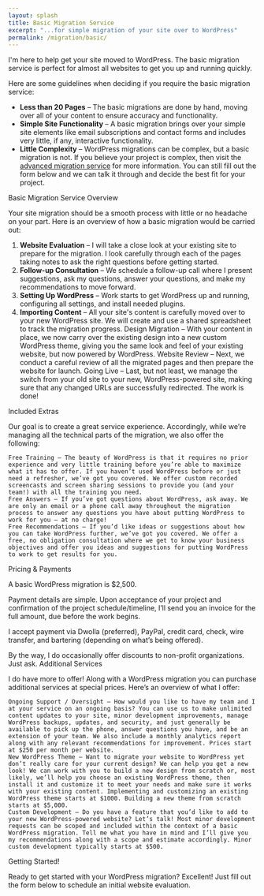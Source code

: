 ```yaml
---
layout: splash
title: Basic Migration Service
excerpt: "...for simple migration of your site over to WordPress"
permalink: /migration/basic/
---
```


I'm here to help get your site moved to WordPress.  The basic migration service is perfect for almost all websites to get you up and running quickly.

Here are some guidelines when deciding if you require the basic migration service:

  - **Less than 20 Pages** – The basic migrations are done by hand, moving over all of your content to ensure accuracy and functionality.
  - **Simple Site Functionality** – A basic migration brings over your simple site elements like email subscriptions and contact forms and includes very little, if any, interactive functionality.
  - **Little Complexity** – WordPress migrations can be complex, but a basic migration is not. If you believe your project is complex, then visit the [advanced migration service](http://mikefontenot.me/migration/advanced) for more information.  You can still fill out the form below and we can talk it through and decide the best fit for your project.

Basic Migration Service Overview

Your site migration should be a smooth process with little or no headache on your part. Here is an overview of how a basic migration would be carried out:

  1. **Website Evaluation** – I will take a close look at your existing site to prepare for the migration. I look carefully through each of the pages taking notes to ask the right questions before getting started.
  2. **Follow-up Consultation** – We schedule a follow-up call where I present suggestions, ask my questions, answer your questions, and make my recommendations to move forward.
  2. **Setting Up WordPress** – Work starts to get WordPress up and running, configuring all settings, and install needed plugins.
  3. **Importing Content** – All your site's content is carefully moved over to your new WordPress site. We will create and use a shared spreadsheet to track the migration progress.
    Design Migration – With your content in place, we now carry over the existing design into a new custom WordPress theme, giving you the same look and feel of your existing website, but now powered by WordPress.
    Website Review – Next, we conduct a careful review of all the migrated pages and then prepare the website for launch.
    Going Live – Last, but not least, we manage the switch from your old site to your new, WordPress-powered site, making sure that any changed URLs are successfully redirected. The work is done!

Included Extras

Our goal is to create a great service experience. Accordingly, while we’re managing all the technical parts of the migration, we also offer the following:

    Free Training – The beauty of WordPress is that it requires no prior experience and very little training before you’re able to maximize what it has to offer. If you haven’t used WordPress before or just need a refresher, we’ve got you covered. We offer custom recorded screencasts and screen sharing sessions to provide you (and your team!) with all the training you need.
    Free Answers – If you’ve got questions about WordPress, ask away. We are only an email or a phone call away throughout the migration process to answer any questions you have about putting WordPress to work for you – at no charge!
    Free Recommendations – If you’d like ideas or suggestions about how you can take WordPress further, we’ve got you covered. We offer a free, no obligation consultation where we get to know your business objectives and offer you ideas and suggestions for putting WordPress to work to get results for you.

Pricing & Payments

A basic WordPress migration is $2,500.

Payment details are simple. Upon acceptance of your project and confirmation of the project schedule/timeline, I’ll send you an invoice for the full amount, due before the work begins.

I accept payment via Dwolla (preferred), PayPal, credit card, check, wire transfer, and bartering (depending on what’s being offered).

By the way, I do occasionally offer discounts to non-profit organizations. Just ask.
Additional Services

I do have more to offer! Along with a WordPress migration you can purchase additional services at special prices. Here’s an overview of what I offer:

    Ongoing Support / Oversight – How would you like to have my team and I at your service on an ongoing basis? You can use us to make unlimited content updates to your site, minor development improvements, manage WordPress backups, updates, and security, and just generally be available to pick up the phone, answer questions you have, and be an extension of your team. We also include a monthly analytics report along with any relevant recommendations for improvement. Prices start at $250 per month per website.
    New WordPress Theme – Want to migrate your website to WordPress yet don’t really care for your current design? We can help you get a new look! We can work with you to build a new design from scratch or, most likely, we’ll help you choose an existing WordPress theme, then install it and customize it to meet your needs and make sure it works with your existing content. Implementing and customizing an existing WordPress theme starts at $1000. Building a new theme from scratch starts at $5,000.
    Custom Development – Do you have a feature that you’d like to add to your new WordPress-powered website? Let’s talk! Most minor development requests can be scoped and included within the context of a basic WordPress migration. Tell me what you have in mind and I’ll give you my recommendations along with a scope and estimate accordingly. Minor custom development typically starts at $500.

Getting Started!

Ready to get started with your WordPress migration? Excellent! Just fill out the form below to schedule an initial website evaluation.
